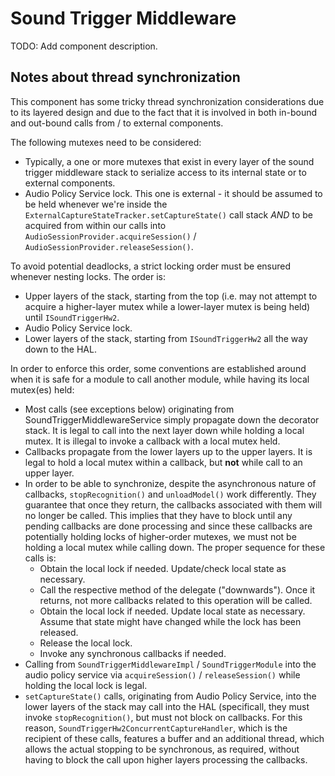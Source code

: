 # Sound Trigger Middleware
TODO: Add component description.

## Notes about thread synchronization
This component has some tricky thread synchronization considerations due to its layered design and
due to the fact that it is involved in both in-bound and out-bound calls from / to
external components.

The following mutexes need to be considered:
- Typically, a one or more mutexes that exist in every layer of the sound trigger middleware stack
  to serialize access to its internal state or to external components.
- Audio Policy Service lock. This one is external - it should be assumed to be held whenever we're
  inside the `ExternalCaptureStateTracker.setCaptureState()` call stack *AND* to be acquired from
  within our calls into `AudioSessionProvider.acquireSession()` /
  `AudioSessionProvider.releaseSession()`.

To avoid potential deadlocks, a strict locking order must be ensured whenever nesting locks. The
order is:
- Upper layers of the stack, starting from the top (i.e. may not attempt to acquire a higher-layer
  mutex while a lower-layer mutex is being held) until `ISoundTriggerHw2`.
- Audio Policy Service lock.
- Lower layers of the stack, starting from `ISoundTriggerHw2` all the way down to the HAL.

In order to enforce this order, some conventions are established around when it is safe for a module
to call another module, while having its local mutex(es) held:
- Most calls (see exceptions below) originating from SoundTriggerMiddlewareService simply propagate
  down the decorator stack. It is legal to call into the next layer down while holding a local
  mutex. It is illegal to invoke a callback with a local mutex held.
- Callbacks propagate from the lower layers up to the upper layers. It is legal to hold a local
  mutex within a callback, but **not** while call to an upper layer.
- In order to be able to synchronize, despite the asynchronous nature of callbacks,
  `stopRecognition()` and `unloadModel()` work differently. They guarantee that once they return,
  the callbacks associated with them will no longer be called. This implies that they have to block
  until any pending callbacks are done processing and since these callbacks are potentially holding
  locks of higher-order mutexes, we must not be holding a local mutex while calling down. The proper
  sequence for these calls is:
  - Obtain the local lock if needed. Update/check local state as necessary.
  - Call the respective method of the delegate ("downwards"). Once it returns, not more callbacks
    related to this operation will be called.
  - Obtain the local lock if needed. Update local state as necessary. Assume that state might have
    changed while the lock has been released.
  - Release the local lock.
  - Invoke any synchronous callbacks if needed.
- Calling from `SoundTriggerMiddlewareImpl` / `SoundTriggerModule` into the audio policy service via
  `acquireSession()` / `releaseSession()` while holding the local lock is legal.
- `setCaptureState()` calls, originating from Audio Policy Service, into the lower layers of the
  stack may call into the HAL (specificall, they must invoke `stopRecognition()`, but must not block
  on callbacks. For this reason, `SoundTriggerHw2ConcurrentCaptureHandler`, which is the recipient
  of these calls, features a buffer and an additional thread, which allows the actual stopping to be
  synchronous, as required, without having to block the call upon higher layers processing the
  callbacks.
